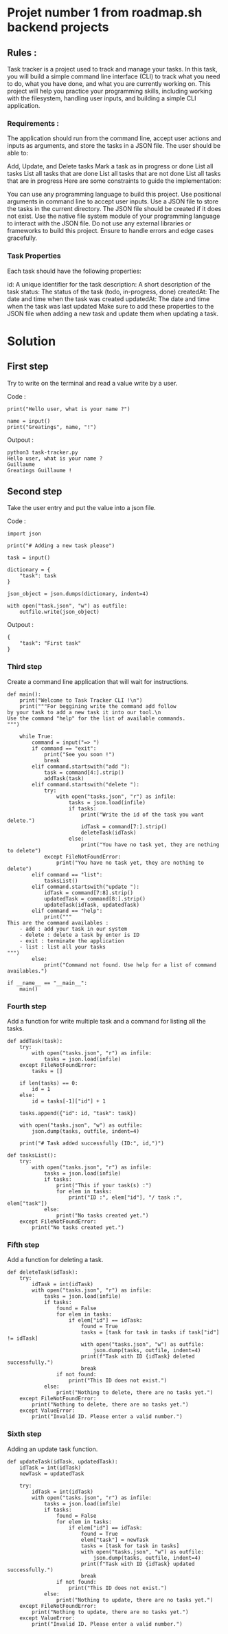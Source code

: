 # Projet number 1 from roadmap.sh backend projects

## Rules :

Task tracker is a project used to track and manage your tasks. In this task, you will build a simple command line interface (CLI) to track what you need to do, what you have done, and what you are currently working on. This project will help you practice your programming skills, including working with the filesystem, handling user inputs, and building a simple CLI application.

### Requirements :

The application should run from the command line, accept user actions and inputs as arguments, and store the tasks in a JSON file. The user should be able to:

Add, Update, and Delete tasks
Mark a task as in progress or done
List all tasks
List all tasks that are done
List all tasks that are not done
List all tasks that are in progress
Here are some constraints to guide the implementation:

You can use any programming language to build this project.
Use positional arguments in command line to accept user inputs.
Use a JSON file to store the tasks in the current directory.
The JSON file should be created if it does not exist.
Use the native file system module of your programming language to interact with the JSON file.
Do not use any external libraries or frameworks to build this project.
Ensure to handle errors and edge cases gracefully.

### Task Properties  
Each task should have the following properties:

id: A unique identifier for the task
description: A short description of the task
status: The status of the task (todo, in-progress, done)
createdAt: The date and time when the task was created
updatedAt: The date and time when the task was last updated
Make sure to add these properties to the JSON file when adding a new task and update them when updating a task.

# Solution

## First step 

Try to write on the terminal and read a value write by a user.

Code :

```
print("Hello user, what is your name ?")

name = input()
print("Greatings", name, "!")
```

Outpout :

```
python3 task-tracker.py
Hello user, what is your name ?
Guillaume
Greatings Guillaume !
```

## Second step 

Take the user entry and put the value into a json file.

Code :
```
import json

print("# Adding a new task please")

task = input()

dictionary = {
    "task": task
}

json_object = json.dumps(dictionary, indent=4)

with open("task.json", "w") as outfile:
    outfile.write(json_object)
```

Outpout :

```
{
    "task": "First task"
}
```

### Third step

Create a command line application that will wait for instructions.

```
def main():
    print("Welcome to Task Tracker CLI !\n")
    print("""For beggining write the command add follow 
by your task to add a new task it into our tool.\n
Use the command "help" for the list of available commands.
""")

    while True:
        command = input("=> ")
        if command == "exit":
            print("See you soon !")
            break
        elif command.startswith("add "):
            task = command[4:].strip()             
            addTask(task)
        elif command.startswith("delete "):
            try:
                with open("tasks.json", "r") as infile:
                    tasks = json.load(infile)
                    if tasks:
                        print("Write the id of the task you want delete.")
                        idTask = command[7:].strip()
                        deleteTask(idTask)
                    else:
                        print("You have no task yet, they are nothing to delete")
            except FileNotFoundError:
                print("You have no task yet, they are nothing to delete")
        elif command == "list":
            tasksList()
        elif command.startswith("update "):
            idTask = command[7:8].strip()
            updatedTask = command[8:].strip()
            updateTask(idTask, updatedTask)
        elif command == "help":
            print("""
This are the command availables :
    - add : add your task in our system
    - delete : delete a task by enter is ID
    - exit : terminate the application
    - list : list all your tasks
""")
        else:
            print("Command not found. Use help for a list of command availables.")

if __name__ == "__main__":
    main()
```

### Fourth step

Add a function for write multiple task and a command for listing all the tasks.

```
def addTask(task):
    try:
        with open("tasks.json", "r") as infile:
            tasks = json.load(infile)
    except FileNotFoundError:
        tasks = []

    if len(tasks) == 0:
        id = 1
    else:
        id = tasks[-1]["id"] + 1

    tasks.append({"id": id, "task": task})

    with open("tasks.json", "w") as outfile:
        json.dump(tasks, outfile, indent=4)

    print("# Task added successfully (ID:", id,")")

def tasksList():
    try:
        with open("tasks.json", "r") as infile:
            tasks = json.load(infile)
            if tasks:
                print("This if your task(s) :")
                for elem in tasks:
                    print("ID :", elem["id"], "/ task :", elem["task"])
            else:
                print("No tasks created yet.")
    except FileNotFoundError:
        print("No tasks created yet.")
```

### Fifth step

Add a function for deleting a task.

```
def deleteTask(idTask):
    try:
        idTask = int(idTask)
        with open("tasks.json", "r") as infile:
            tasks = json.load(infile)
            if tasks:
                found = False
                for elem in tasks:
                    if elem["id"] == idTask:
                        found = True
                        tasks = [task for task in tasks if task["id"] != idTask]
                        with open("tasks.json", "w") as outfile:
                            json.dump(tasks, outfile, indent=4)
                        print(f"Task with ID {idTask} deleted successfully.")
                        break
                if not found:
                    print("This ID does not exist.")
            else:
                print("Nothing to delete, there are no tasks yet.")
    except FileNotFoundError:
        print("Nothing to delete, there are no tasks yet.")
    except ValueError:
        print("Invalid ID. Please enter a valid number.")
```

### Sixth step

Adding an update task function.

```
def updateTask(idTask, updatedTask):
    idTask = int(idTask)
    newTask = updatedTask

    try:
        idTask = int(idTask)
        with open("tasks.json", "r") as infile:
            tasks = json.load(infile)
            if tasks:
                found = False
                for elem in tasks:
                    if elem["id"] == idTask:
                        found = True
                        elem["task"] = newTask
                        tasks = [task for task in tasks]
                        with open("tasks.json", "w") as outfile:
                            json.dump(tasks, outfile, indent=4)
                        print(f"Task with ID {idTask} updated successfully.")
                        break
                if not found:
                    print("This ID does not exist.")
            else:
                print("Nothing to update, there are no tasks yet.")
    except FileNotFoundError:
        print("Nothing to update, there are no tasks yet.")
    except ValueError:
        print("Invalid ID. Please enter a valid number.")
```
